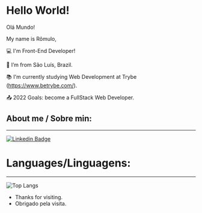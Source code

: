 # Hello World!
Olá Mundo!

My name is Rômulo,

:computer: I'm Front-End Developer!

:house_with_garden: I’m from São Luís, Brazil.

:books: I'm currently studying Web Development at Trybe (https://www.betrybe.com/).

:outbox_tray: 2022 Goals: become a FullStack Web Developer.

## About me / Sobre min:
---
[![Linkedin Badge](https://img.shields.io/badge/-LinkedIn-blue?style=flat-square&logo=Linkedin&logoColor=white&link=https://www.linkedin.com/in/romulo-rp/)](https://www.linkedin.com/in/romulo-rp/)

# Languages/Linguagens:
---
![Top Langs](https://github-readme-stats.vercel.app/api/top-langs/?username=romulo-rp29&layout=compact)

- Thanks for visiting.
- Obrigado pela visita.
